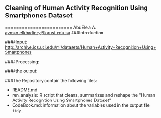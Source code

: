 ## Cleaning of Human Activity Recognition Using Smartphones Dataset
========================
AbuElela A.
ayman.elkhodiery@kaust.edu.sa
###Introduction

####Input: http://archive.ics.uci.edu/ml/datasets/Human+Activity+Recognition+Using+Smartphones

####Processing:

####the output:

###The Repository contain the following files:
* README.md
* run_analysis: R script that cleans, summarizes and reshape the "Human Activity Recognition Using Smartphones Dataset"
* CodeBook.md: information about the variables used in the output file `tidy_`
